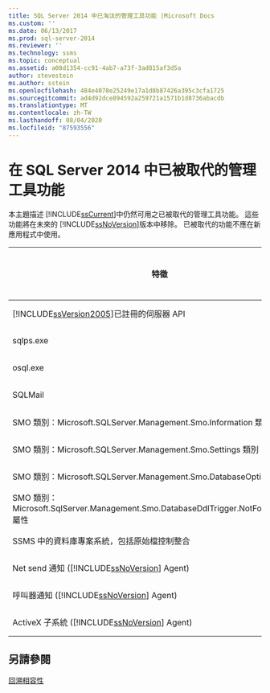 ```yaml
---
title: SQL Server 2014 中已淘汰的管理工具功能 |Microsoft Docs
ms.custom: ''
ms.date: 06/13/2017
ms.prod: sql-server-2014
ms.reviewer: ''
ms.technology: ssms
ms.topic: conceptual
ms.assetid: a08d1354-cc91-4ab7-a73f-3ad815af3d5a
author: stevestein
ms.author: sstein
ms.openlocfilehash: 484e4078e25249e17a1d8b87426a395c3cfa1725
ms.sourcegitcommit: ad4d92dce894592a259721a1571b1d8736abacdb
ms.translationtype: MT
ms.contentlocale: zh-TW
ms.lasthandoff: 08/04/2020
ms.locfileid: "87593556"
---
```

# <a name="deprecated-management-tools-features-in-sql-server-2014"></a>在 SQL Server 2014 中已被取代的管理工具功能
  本主題描述 [!INCLUDE[ssCurrent](../includes/sscurrent-md.md)]中仍然可用之已被取代的管理工具功能。 這些功能將在未來的 [!INCLUDE[ssNoVersion](../includes/ssnoversion-md.md)]版本中移除。 已被取代的功能不應在新應用程式中使用。  
  
|特徵|取代階段|  
|-------------|-----------------------|  
|[!INCLUDE[ssVersion2005](../includes/ssversion2005-md.md)]已註冊的伺服器 API|通知|  
|sqlps.exe|警告|  
|osql.exe|警告|  
|SQLMail|警告|  
|SMO 類別：Microsoft.SQLServer.Management.Smo.Information 類別|通知|  
|SMO 類別：Microsoft.SQLServer.Management.Smo.Settings 類別|通知|  
|SMO 類別：Microsoft.SQLServer.Management.Smo.DatabaseOptions 類別|通知|  
|SMO 類別：Microsoft.SqlServer.Management.Smo.DatabaseDdlTrigger.NotForReplication 屬性|通知|  
|SSMS 中的資料庫專案系統，包括原始檔控制整合|通知|  
|Net send 通知 ([!INCLUDE[ssNoVersion](../includes/ssnoversion-md.md)] Agent)|通知|  
|呼叫器通知 ([!INCLUDE[ssNoVersion](../includes/ssnoversion-md.md)] Agent)|通知|  
|ActiveX 子系統 ([!INCLUDE[ssNoVersion](../includes/ssnoversion-md.md)] Agent)|通知|  
  
## <a name="see-also"></a>另請參閱  
 [回溯相容性](../../2014/getting-started/backward-compatibility.md)  
  
  
